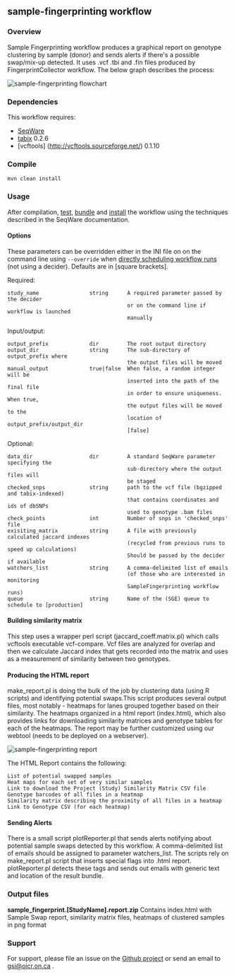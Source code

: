 ## sample-fingerprinting workflow

### Overview

Sample Fingerprinting workflow produces a graphical report on genotype clustering by sample (donor) and sends alerts if there's a possible swap/mix-up detected. It uses .vcf .tbi and .fin files produced by FingerprintCollector workflow. The below graph describes the process:

![sample-fingerprinting flowchart](docs/SampleFingerprinting_specs.png)

### Dependencies

This workflow requires:

* [SeqWare](http://seqware.github.io/)
* [tabix](http://sourceforge.net/projects/samtools/files/tabix/) 0.2.6
* [vcftools] (http://vcftools.sourceforge.net/) 0.1.10

### Compile

```
mvn clean install
```

### Usage
After compilation, [test](http://seqware.github.io/docs/3-getting-started/developer-tutorial/#testing-the-workflow), [bundle](http://seqware.github.io/docs/3-getting-started/developer-tutorial/#packaging-the-workflow-into-a-workflow-bundle) and [install](http://seqware.github.io/docs/3-getting-started/admin-tutorial/#how-to-install-a-workflow) the workflow using the techniques described in the SeqWare documentation.

#### Options
These parameters can be overridden either in the INI file on on the command line using `--override` when [directly scheduling workflow runs](http://seqware.github.io/docs/3-getting-started/user-tutorial/#listing-available-workflows-and-their-parameters) (not using a decider). Defaults are in [square brackets].

Required:

    study_name                string      A required parameter passed by the decider
                                          or on the command line if workflow is launched
                                          manually

Input/output:

    output_prefix             dir         The root output directory
    output_dir                string      The sub-directory of output_prefix where 
                                          the output files will be moved
    manual_output             true|false  When false, a random integer will be 
                                          inserted into the path of the final file 
                                          in order to ensure uniqueness. When true,
                                          the output files will be moved to the 
                                          location of output_prefix/output_dir
                                          [false]

Optional:

    data_dir                  dir         A standard SeqWare parameter specifying the
                                          sub-directory where the output files will 
                                          be staged
    checked_snps              string      path to the vcf file (bgzipped and tabix-indexed)
                                          that contains coordinates and ids of dbSNPs
                                          used to genotype .bam files
    check_points              int         Number of snps in 'checked_snps' file
    exisiting_matrix          string      A file with previously calculated jaccard indexes 
                                          (recycled from previous runs to speed up calculations)
                                          Should be passed by the decider if available
    watchers_list             string      A comma-delimited list of emails 
                                          (of those who are interested in monitoring 
                                          SampleFingerprinting workflow runs)
    queue                     string      Name of the (SGE) queue to schedule to [production]

#### Building similarity matrix

This step uses a wrapper perl script (jaccard_coeff.matrix.pl) which calls vcftools executable vcf-compare. Vcf files are analyzed for overlap and then we calculate Jaccard index that gets recorded into the matrix and uses as a measurement of similarity between two genotypes.

#### Producing the HTML report

make_report.pl is doing the bulk of the job by clustering data (using R scripts) and identifying potential swaps.This script produces several output files, most notably - heatmaps for lanes grouped together based on their similarity. The heatmaps organized in a html report (index.html), which also provides links for downloading similarity matrices and genotype tables for each of the heatmaps. The report may be further customized using our webtool (needs to be deployed on a webserver).

![sample-fingerprinting report](docs/HTML_report.png)

The HTML Report contains the following:

    List of potential swapped samples
    Heat maps for each set of very similar samples
    Link to download the Project (Study) Similarity Matrix CSV file
    Genotype barcodes of all files in a heatmap
    Similarity matrix describing the proximity of all files in a heatmap
    Link to Genotype CSV (for each heatmap)
    
#### Sending Alerts

There is a small script plotReporter.pl that sends alerts notifying about potential sample swaps detected by this workflow. A comma-delimited list of emails should be assigned to parameter watchers_list. The scripts rely on make_report.pl script that inserts special flags into .html report. plotReporter.pl detects these tags and sends out emails with generic text and location of the result bundle.

### Output files

**sample_fingerprint.[StudyName].report.zip**
Contains index.html with Sample Swap report, similarity matrix files, heatmaps of clustered samples in png format

### Support

For support, please file an issue on the [Github project](https://github.com/oicr-gsi) or send an email to gsi@oicr.on.ca .
